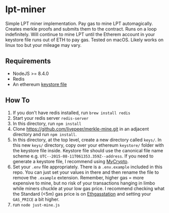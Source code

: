 # lpt-miner

Simple LPT miner implementation. Pay gas to mine LPT automagically. Creates merkle proofs and submits them to the contract. Runs on a loop indefinitely. Will continue to mine LPT until the Etherem account in your keystore file runs out of ETH to pay gas. Tested on macOS. Likely works on linux too but your mileage may vary.

## Requirements

- NodeJS >= 8.4.0
- Redis
- An ethereum [keystore file](https://medium.com/@julien.maffre/what-is-an-ethereum-keystore-file-86c8c5917b97)

## How To

1.  If you don't have redis installed, run `brew install redis`
2.  Start your redis server `redis-server`
3.  In this directory, run `npm install`
4.  Clone https://github.com/livepeer/merkle-mine.git in an adjacent directory and run `npm install`.
5.  In this directory, at the top level, create a new directory called `keys/`. In this new `keys/` directory, copy over your ethereum `keystore/` folder with the keystore file inside. Keystore file should use the canonical file name scheme e.g. `UTC--2015-08-11T061353.359Z--address`. If you need to generate a keystore file, I recommend using [MyCrypto](https://mycrypto.com/).
6.  Set your `.env` file appropriately. There is a `.env.example` included in this repo. You can just set your values in there and then rename the file to remove the `.example` extension. Remember, higher gas = more expensive to mine, but no risk of your transactions hanging in limbo while miners chuckle at your low gas price. I recommend checking what the Standard (<5m) gas price is on [Ethgasstation](https://ethgasstation.info/) and setting your `GAS_PRICE` a bit higher.
7.  run `node just-mine.js`
